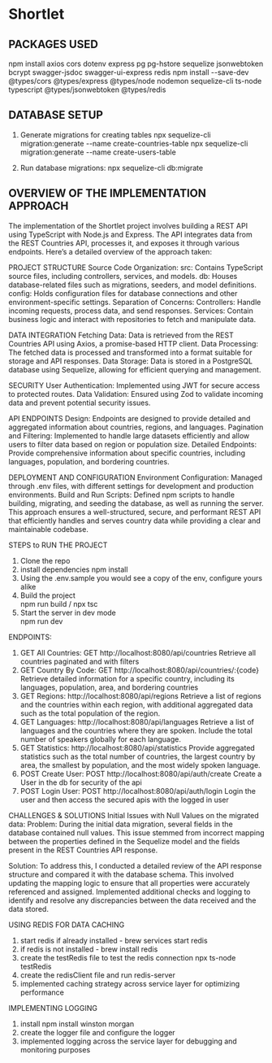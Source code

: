 # Shortlet

## PACKAGES USED
npm install axios cors dotenv express pg pg-hstore sequelize jsonwebtoken bcrypt swagger-jsdoc swagger-ui-express redis
npm install --save-dev @types/cors @types/express @types/node nodemon sequelize-cli ts-node typescript @types/jsonwebtoken @types/redis

## DATABASE SETUP
1. Generate migrations for creating tables 
npx sequelize-cli migration:generate --name create-countries-table
npx sequelize-cli migration:generate --name create-users-table

2. Run database migrations:
npx sequelize-cli db:migrate

## OVERVIEW OF THE IMPLEMENTATION APPROACH

The implementation of the Shortlet project involves building a REST API using TypeScript with Node.js and Express. The API integrates data from the REST Countries API, processes it, and exposes it through various endpoints. Here’s a detailed overview of the approach taken:

PROJECT STRUCTURE
Source Code Organization:
src: Contains TypeScript source files, including controllers, services, and models.
db: Houses database-related files such as migrations, seeders, and model definitions.
config: Holds configuration files for database connections and other environment-specific settings.
Separation of Concerns:
Controllers: Handle incoming requests, process data, and send responses.
Services: Contain business logic and interact with repositories to fetch and manipulate data.

DATA INTEGRATION
Fetching Data: Data is retrieved from the REST Countries API using Axios, a promise-based HTTP client.
Data Processing: The fetched data is processed and transformed into a format suitable for storage and API responses.
Data Storage: Data is stored in a PostgreSQL database using Sequelize, allowing for efficient querying and management.

SECURITY
User Authentication: Implemented using JWT for secure access to protected routes.
Data Validation: Ensured using Zod to validate incoming data and prevent potential security issues.

API ENDPOINTS
Design: Endpoints are designed to provide detailed and aggregated information about countries, regions, and languages.
Pagination and Filtering: Implemented to handle large datasets efficiently and allow users to filter data based on region or population size.
Detailed Endpoints: Provide comprehensive information about specific countries, including languages, population, and bordering countries.

DEPLOYMENT AND CONFIGURATION
Environment Configuration: Managed through .env files, with different settings for development and production environments.
Build and Run Scripts: Defined npm scripts to handle building, migrating, and seeding the database, as well as running the server.
This approach ensures a well-structured, secure, and performant REST API that efficiently handles and serves country data while providing a clear and maintainable codebase.


STEPS to RUN THE PROJECT  
1. Clone the repo
2. install dependencies
    npm install
3. Using the .env.sample you would see a copy of the env, configure yours alike 
4. Build the project  
    npm run build / npx tsc
5. Start the server in dev mode  
    npm run dev

ENDPOINTS: 
1. GET All Countries: GET http://localhost:8080/api/countries
    Retrieve all countries paginated and with filters
2. GET Country By Code: GET http://localhost:8080/api/countries/:{code}
    Retrieve detailed information for a specific country, including its languages, population, area, and bordering countries
3. GET Regions: http://localhost:8080/api/regions
    Retrieve a list of regions and the countries within each region, with additional aggregated data such as the total population of the region.
4. GET Languages: http://localhost:8080/api/languages
    Retrieve a list of languages and the countries where they are spoken. Include the total number of speakers globally for each language.
5. GET Statistics: http://localhost:8080/api/statistics
    Provide aggregated statistics such as the total number of countries, the largest country by area, the smallest by population, and the most widely spoken language.
4. POST Create User: POST http://localhost:8080/api/auth/create
    Create a User in the db for security of the api 
5. POST Login User: POST http://localhost:8080/api/auth/login
    Login the user and then access the secured apis with the logged in user


CHALLENGES & SOLUTIONS
Initial Issues with Null Values on the migrated data:
Problem: During the initial data migration, several fields in the database contained null values. This issue stemmed from incorrect mapping between the properties defined in the Sequelize model and the fields present in the REST Countries API response.

Solution: To address this, I conducted a detailed review of the API response structure and compared it with the database schema. This involved updating the mapping logic to ensure that all properties were accurately referenced and assigned. Implemented additional checks and logging to identify and resolve any discrepancies between the data received and the data stored.


USING REDIS FOR DATA CACHING
1. start redis if already installed  - brew services start redis
2. if redis is not installed - brew install redis
3. create the testRedis file to test the redis connection 
    npx ts-node testRedis
4. create the redisClient file and run 
    redis-server
5. implemented caching strategy across service layer for optimizing performance 

IMPLEMENTING LOGGING
1. install npm install winston morgan
2. create the logger file and configure the logger
3. implemented logging across the service layer for debugging and monitoring purposes